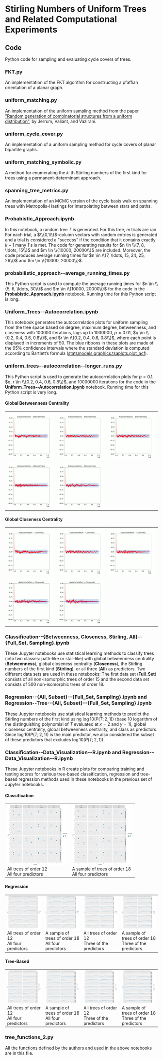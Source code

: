 # Stirling Numbers of Uniform Trees and Related Computational Experiments

## Code

Python code for sampling and evaluating cycle covers of trees.

### **FKT.py**

An implementation of the FKT algorithm for constructing a pfaffian orientation of a planar graph.

### **uniform\_matching.py**

An implementation of the uniform sampling method from the paper ["Random generation of combinatorial structures from a uniform distribution"](https://www.sciencedirect.com/science/article/pii/030439758690174X), by Jerrum, Valiant, and Vazirani.

### **uniform\_cycle\_cover.py**

An implementation of a uniform sampling method for cycle covers of planar bipartite graphs.

### **uniform\_matching\_symbolic.py**

A method for enumerating the $k$-th Stirling numbers of the first kind for trees using a permanent-determinant approach.

### **spanning\_tree\_metrics.py**

An implementation of an MCMC version of the cycle basis walk on spanning trees with Metropolis-Hastings for interpolating between stars and paths.

### **Probabistic\_Approach.ipynb**

In this notebook, a random tree $T$ is generated. For this tree, $m$ trials are ran. For each trial, a $\\{0,1\\}$-column vectors with random entries is generated and a trial is considered a "success" if the condition that it contains exactly $k-1$ many $1$'s is met. The code for generating results for $n \in \\{7, 8, \ldots, 15\\}$ and $m \in \\{10000, 20000\\}$ are included. Moreover, the code produces average running times for $n \in \\{7, \ldots, 15, 24, 25, 26\\}$ and $m \in \\{10000, 20000\\}$. 

### **probabilistic\_approach--average\_running\_times.py** 

This Python script is used to compute the average running times for $n \in \\{5, 6, \ldots, 30\\}$ and $m \in \\{10000, 20000\\}$ for the code in the 
**Probabistic\_Approach.ipynb** notebook. Running time for this Python script is long.

### **Uniform\_Trees--Autocorrelation.ipynb**

This notebook generates the autocorrelation plots for uniform sampling from the tree space based on degree, maximum degree, betweenness, and closeness with $100000$ iterations, lags up to $1000000$, $p = 0.01$, $q \in \\{0.2, 0.4, 0.6, 0.8\\}$, and $r \in \\{0.2, 0.4, 0.6, 0.8\\}$, where each point is displayed in increments of $50$. The blue ribbons in these plots are made of the $95\%$ confidence intervals where the standard deviation is computed according to Bartlett’s formula ([statsmodels.graphics.tsaplots.plot\_acf](https://www.statsmodels.org/dev/generated/statsmodels.graphics.tsaplots.plot_acf.html)).

### **uniform_trees--autocorrelation--longer_runs.py**

This Python script is used to generate the autocorrelation plots for $p = 0.1$, $q, r \in \\{0.2, 0.4, 0.6, 0.8\\}$, and $10000000$ iterations for the code in the **Uniform\_Trees--Autocorrelation.ipynb** notebook. Running time for this Python script is very long. 

#### Global Betweenness Centrality


<center> 
<table>
    <tr>
        <td> <img src='https://github.com/drdeford/Computational_Experiments_on_Stirling_Numbers_of_Uniform_Trees/blob/master/BTW_0.gif' width = '200'></td>
        <td> <img src='https://github.com/drdeford/Computational_Experiments_on_Stirling_Numbers_of_Uniform_Trees/blob/master/BTW_1.gif' width = '200'> </td>
        <td> <img src='https://github.com/drdeford/Computational_Experiments_on_Stirling_Numbers_of_Uniform_Trees/blob/master/BTW_2.gif' width = '200'> </td>
    </tr>
    <tr>
        <td> <img src='https://github.com/drdeford/Computational_Experiments_on_Stirling_Numbers_of_Uniform_Trees/blob/master/BTW_3.gif' width = '200'> </td>
        <td> <img src='https://github.com/drdeford/Computational_Experiments_on_Stirling_Numbers_of_Uniform_Trees/blob/master/BTW_4.gif' width = '200'> </td>
    </tr>    
</table>
</center>

#### Global Closeness Centrality

<center> 
<table>
    <tr>
        <td> <img src='https://github.com/drdeford/Computational_Experiments_on_Stirling_Numbers_of_Uniform_Trees/blob/master/CLS_0.gif' width = '200'></td>
        <td> <img src='https://github.com/drdeford/Computational_Experiments_on_Stirling_Numbers_of_Uniform_Trees/blob/master/CLS_1.gif' width = '200'> </td>
        <td> <img src='https://github.com/drdeford/Computational_Experiments_on_Stirling_Numbers_of_Uniform_Trees/blob/master/CLS_2.gif' width = '200'> </td>
    </tr>
    <tr>
        <td> <img src='https://github.com/drdeford/Computational_Experiments_on_Stirling_Numbers_of_Uniform_Trees/blob/master/CLS_3.gif' width = '200'> </td>
        <td> <img src='https://github.com/drdeford/Computational_Experiments_on_Stirling_Numbers_of_Uniform_Trees/blob/master/CLS_4.gif' width = '200'> </td>
    </tr>
</table>
</center> 

### **Classification--{Betweenness, Closeness, Stirling, All}--{Full_Set, Sampling}.ipynb**

These Jupyter notebooks use statistical learning methods to classify trees (into two classes: path-like or star-like) with global betweenness centrality (**Betweenness**), global closeness centrality (**Closeness**), the Stirling numbers of the first kind (**Stirling**), or all three (**All**) as predictors. Two different data sets are used in these notebooks: The first data set (**Full_Set**) consists of all non-isomorphic trees of order 15 and the second data set consists of 500 non-isomorphic trees of order 18.

### **Regression--{All, Subset}--{Full_Set, Sampling}.ipynb** and **Regression--Tree--{All, Subset}--{Full_Set, Sampling}.ipynb**

These Jupyter notebooks use statistical learning methods to predict the Stirling numbers of the first kind using $\log10(P (T ; 2, 1))$ (base 10 logarithm of the distinguishing polynomial of $T$ evaluated at $x = 2$ and $y =1$), global closeness centrality, global betweenness centrality, and class as predictors. Since $\log10(P (T ; 2, 1))$ is the main predictor, we also considered the subset of these predictors that excludes $\log10(P (T ; 2, 1))$. 

### **Classification--Data_Visualization--R.ipynb** and **Regression--Data_Visualization--R.ipynb**

These Jupyter notebooks in R create plots for comparing training and testing scores for various tree-based classification, regression and tree-based regression methods used in these notebooks in the previous set of Jupyter notebooks. 

#### Classification

<center> 
<table>
    <tr>
        <td> <img src='https://github.com/drdeford/Computational_Experiments_on_Stirling_Numbers_of_Uniform_Trees/blob/master/classification_all_full.png' width = '200'><BR> All trees of order 12 <BR> All four predictors</td>
        <td> <img src='https://github.com/drdeford/Computational_Experiments_on_Stirling_Numbers_of_Uniform_Trees/blob/master/classification_all_sampling.png' width = '200'><BR >A sample of trees of order 18 <BR> All four predictors </td>
    </tr>  
</table>
</center>

#### Regression

<center> 
<table>
    <tr>
        <td> <img src='https://github.com/drdeford/Computational_Experiments_on_Stirling_Numbers_of_Uniform_Trees/blob/master/regression_all_full.png' width = '200'><BR> All trees of order 12 <BR> All four predictors</td>
        <td> <img src='https://github.com/drdeford/Computational_Experiments_on_Stirling_Numbers_of_Uniform_Trees/blob/master/regression_all_sampling.png' width = '200'><BR >A sample of trees of order 18 <BR> All four predictors </td>
        <td> <img src='https://github.com/drdeford/Computational_Experiments_on_Stirling_Numbers_of_Uniform_Trees/blob/master/regression_subset_full.png' width = '200'><BR> All trees of order 12 <BR> Three of the predictors</td>
        <td> <img src='https://github.com/drdeford/Computational_Experiments_on_Stirling_Numbers_of_Uniform_Trees/blob/master/regression_subset_sampling.png' width = '200'><BR >A sample of trees of order 18 <BR> Three of the predictors  </td>
    </tr>  
</table>
</center>

#### Tree-Based

<center> 
<table>
    <tr>
        <td> <img src='https://github.com/drdeford/Computational_Experiments_on_Stirling_Numbers_of_Uniform_Trees/blob/master/regression_tree_all_full.png' width = '200'><BR> All trees of order 12 <BR> All four predictors</td>
        <td> <img src='https://github.com/drdeford/Computational_Experiments_on_Stirling_Numbers_of_Uniform_Trees/blob/master/regression_tree_all_sampling.png' width = '200'><BR >A sample of trees of order 18 <BR> All four predictors </td>
        <td> <img src='https://github.com/drdeford/Computational_Experiments_on_Stirling_Numbers_of_Uniform_Trees/blob/master/regression_tree_subset_full.png' width = '200'><BR> All trees of order 12 <BR> Three of the predictors</td>
        <td> <img src='https://github.com/drdeford/Computational_Experiments_on_Stirling_Numbers_of_Uniform_Trees/blob/master/regression_tree_subset_sampling.png' width = '200'><BR >A sample of trees of order 18 <BR> Three of the predictors  </td>
    </tr>  
</table>
</center>

### **tree\_functions\_2.py**

All the functions defined by the authors and used in the above notebooks are in this file.
